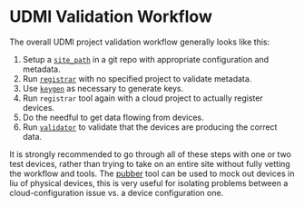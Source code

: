 # UDMI Validation Workflow

The overall UDMI project validation workflow generally looks like this:
1. Setup a [`site_path`](site_path.md) in a git repo with appropriate configuration and metadata.
2. Run [`registrar`](registrar.md) with no specified project to validate metadata.
3. Use [`keygen`](keygen.md) as necessary to generate keys.
4. Run `registrar` tool again with a cloud project to actually register devices.
5. Do the needful to get data flowing from devices.
6. Run [`validator`](validator.md) to validate that the devices are producing the correct data.

It is strongly recommended to go through all of these steps with one or two test devices,
rather than trying to take on an entire site without fully vetting the workflow and tools.
The [pubber](pubber.md) tool can be used to mock out devices in liu of physical devices,
this is very useful for isolating problems between a cloud-configuration issue vs. a
device configuration one.

